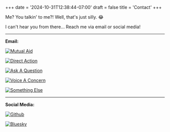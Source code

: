 +++
date = '2024-10-31T12:38:44-07:00'
draft = false
title = 'Contact'
+++

Me? You talkin' to me?! Well, that's just silly. :joy: 

I can't hear you from there... Reach me via email or social media!

---

**Email:** <br />

[![Mutual Aid](https://img.shields.io/badge/Request-Mutual_Aid-green?style=for-the-badge)](mailto:webmaster@dakotaraine.xyz?subject=Mutual%20Aid%20Request)<br />

[![Direct Action](https://img.shields.io/badge/Request-Direct_Action-orange?style=for-the-badge)](mailto:webmaster@dakotaraine.xyz?subject=Direct%20Action%20Request)<br />

[![Ask A Question](https://img.shields.io/badge/Query-Ask_A_Question-purple?style=for-the-badge)](mailto:webmaster@dakotaraine.xyz?subject=Website%20Question)<br />

[![Voice A Concern](https://img.shields.io/badge/Comment-Voice_A_Concern-red?style=for-the-badge)](mailto:webmaster@dakotaraine.xyz?subject=I%20need%20to%20express%20a%20concern...)<br />

[![Something Else](https://img.shields.io/badge/Misc-Something_Else-blue?style=for-the-badge)](mailto:webmaster@dakotaraine.xyz)<br />

---

**Social Media:**<br />

[![Github](https://img.shields.io/badge/Github-%40comradedakota-%23f0f6fc?style=for-the-badge&logo=github)](https://github.com/comradedakota)<br />

[![Bluesky](https://img.shields.io/badge/Bluesky-%40dakotaraine-%230085ff?style=for-the-badge&logo=bluesky)](https://bsky.app/profile/dakotaraine.bsky.social)<br />
